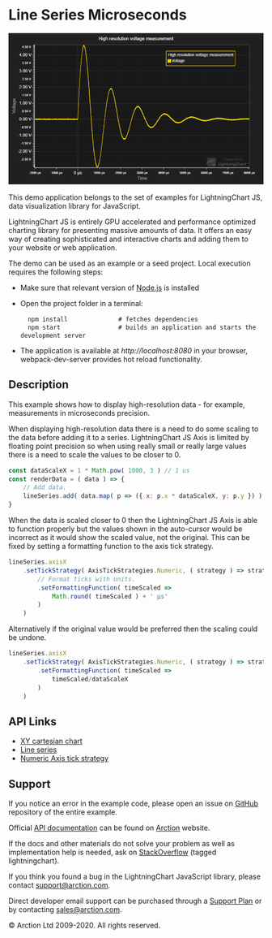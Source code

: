 # Line Series Microseconds

![Line Series Microseconds](lineSeriesMicroseconds.png)

This demo application belongs to the set of examples for LightningChart JS, data visualization library for JavaScript.

LightningChart JS is entirely GPU accelerated and performance optimized charting library for presenting massive amounts of data. It offers an easy way of creating sophisticated and interactive charts and adding them to your website or web application.

The demo can be used as an example or a seed project. Local execution requires the following steps:

- Make sure that relevant version of [Node.js](https://nodejs.org/en/download/) is installed
- Open the project folder in a terminal:

        npm install              # fetches dependencies
        npm start                # builds an application and starts the development server

- The application is available at *http://localhost:8080* in your browser, webpack-dev-server provides hot reload functionality.


## Description

This example shows how to display high-resolution data - for example, measurements in microseconds precision.

When displaying high-resolution data there is a need to do some scaling to the data before adding it to a series.
LightningChart JS Axis is limited by floating point precision so when using really small or really large values there is a need to scale the values to be closer to 0.

```js
const dataScaleX = 1 * Math.pow( 1000, 3 ) // 1 us
const renderData = ( data ) => {
    // Add data.
    lineSeries.add( data.map( p => ({ x: p.x * dataScaleX, y: p.y }) ) )
}
```

When the data is scaled closer to 0 then the LightningChart JS Axis is able to function properly but the values shown in the auto-cursor would be incorrect as it would show the scaled value, not the original. This can be fixed by setting a formatting function to the axis tick strategy.

```js
lineSeries.axisX
    .setTickStrategy( AxisTickStrategies.Numeric, ( strategy ) => strategy
        // Format ticks with units.
        .setFormattingFunction( timeScaled =>
            Math.round( timeScaled ) + ' μs'
        )
    )
```

Alternatively if the original value would be preferred then the scaling could be undone.

```js
lineSeries.axisX
    .setTickStrategy( AxisTickStrategies.Numeric, ( strategy ) => strategy
        .setFormattingFunction( timeScaled =>
            timeScaled/dataScaleX
        )
    )
```


## API Links

* [XY cartesian chart]
* [Line series]
* [Numeric Axis tick strategy]


## Support

If you notice an error in the example code, please open an issue on [GitHub][0] repository of the entire example.

Official [API documentation][1] can be found on [Arction][2] website.

If the docs and other materials do not solve your problem as well as implementation help is needed, ask on [StackOverflow][3] (tagged lightningchart).

If you think you found a bug in the LightningChart JavaScript library, please contact support@arction.com.

Direct developer email support can be purchased through a [Support Plan][4] or by contacting sales@arction.com.

[0]: https://github.com/Arction/
[1]: https://www.arction.com/lightningchart-js-api-documentation/
[2]: https://www.arction.com
[3]: https://stackoverflow.com/questions/tagged/lightningchart
[4]: https://www.arction.com/support-services/

© Arction Ltd 2009-2020. All rights reserved.


[XY cartesian chart]: https://www.arction.com/lightningchart-js-api-documentation/v2.1.0/classes/chartxy.html
[Line series]: https://www.arction.com/lightningchart-js-api-documentation/v2.1.0/classes/lineseries.html
[Numeric Axis tick strategy]: https://www.arction.com/lightningchart-js-api-documentation/v2.1.0/globals.html#axistickstrategies.numeric

